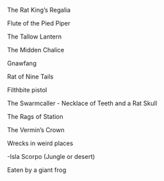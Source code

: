 The Rat King’s Regalia

Flute of the Pied Piper

The Tallow Lantern 

The Midden Chalice 

Gnawfang

Rat of Nine Tails

Filthbite pistol

The Swarmcaller - Necklace of Teeth and a Rat Skull

The Rags of Station

The Vermin’s Crown

Wrecks in weird places

-Isla Scorpo (Jungle or desert)

Eaten by a giant frog